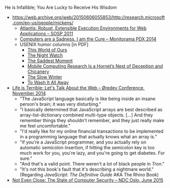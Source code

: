 He is Infallible; You Are Lucky to Receive His Wisdom

* https://web.archive.org/web/20150606055853/http://research.microsoft.com/en-us/people/mickens/
  * [Atlantis: Robust, Extensible Execution Environments for Web Applications – SOSP 2011](http://www.youtube.com/watch?v=4c0DdOvH6lg)
  * [Computers are a Sadness, I am the Cure – Monitorama PDX 2014](https://vimeo.com/95066828)
  * USENIX humor columns [in PDF]
    * [This World of Ours](https://web.archive.org/web/20150606055911/http://research.microsoft.com/en-us/people/mickens/thisworldofours.pdf)
    * [The Night Watch](https://web.archive.org/web/20150606055857/http://research.microsoft.com/en-us/people/mickens/thenightwatch.pdf)
    * [The Saddest Moment](https://web.archive.org/web/20150606055900/http://research.microsoft.com/en-us/people/mickens/thesaddestmoment.pdf)
    * [Mobile Computing Research Is a Hornet’s Nest of Deception and Chicanery](https://web.archive.org/web/20150606055855/http://research.microsoft.com/en-us/people/mickens/nestofhornets.pdf)
    * [The Slow Winter](https://web.archive.org/web/20150606055910/http://research.microsoft.com/en-us/people/mickens/theslowwinter.pdf)
    * [To Wash It All Away](https://web.archive.org/web/20150606055905/http://research.microsoft.com/en-us/people/mickens/ToWashItAllAway.pdf)
* [Life is Terrible: Let's Talk About the Web – Øredev Conference, November 2014](https://vimeo.com/111122950)
  * "The JavaScript language basically is like being inside an insane person's brain; it was very disturbing."
  * "I basically determined that JavaScript arrays are best described as array-list-dictionary combined multi-type objects. [...] And they remember things they shouldn't remember, and they just really make me feel uncomfortable."
  * "I'd really like for my online financial transactions to be implemented in a programming language that actually knows what an array is."
  * "if you're a JavaScript programmer, and you actually rely on automatic semicolon insertion, if hitting the semicolon key is too much work for you, you're lazy, and you're going to get diabetes. For sure."
  * "And that's a valid point. There weren't a lot of black people in *Tron*."
  * "It's not this book's fault that it's describing a nightmare world." (Regarding *JavaScript: The Definitive Guide* AKA The Rhino Book)
* [Not Even Close: The State of Computer Security – NDC Oslo, June 2015](https://vimeo.com/135347162)
